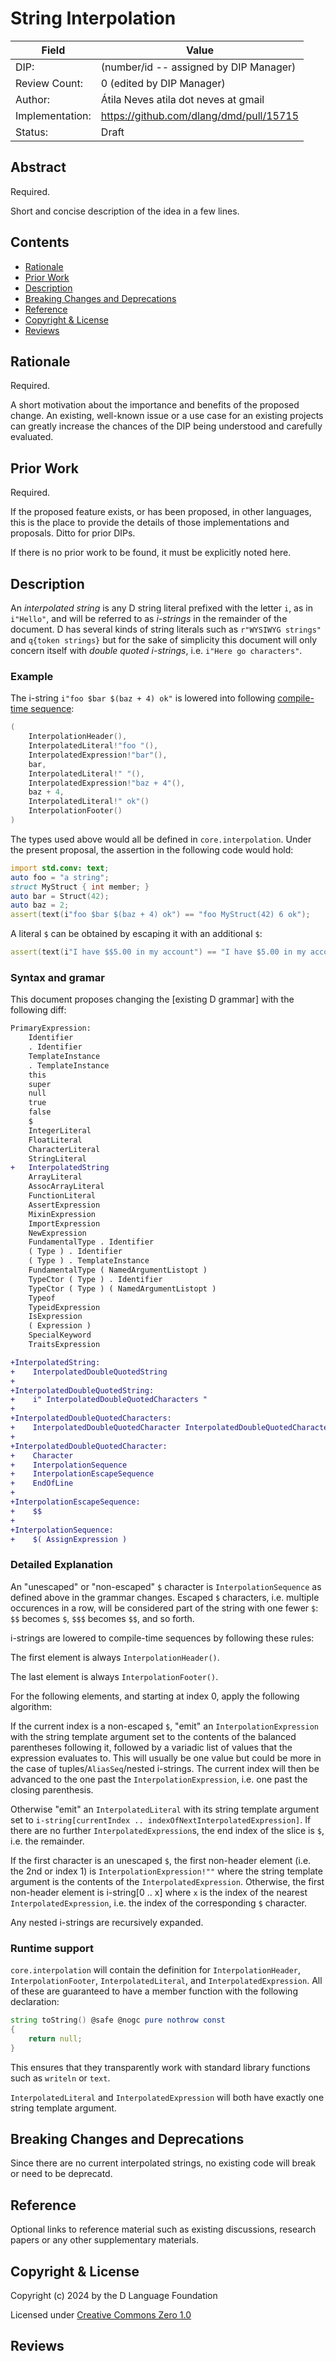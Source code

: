 # String Interpolation

| Field           | Value                                                           |
|-----------------|-----------------------------------------------------------------|
| DIP:            | (number/id -- assigned by DIP Manager)                          |
| Review Count:   | 0 (edited by DIP Manager)                                       |
| Author:         | Átila Neves atila dot neves at gmail                            |
| Implementation: | https://github.com/dlang/dmd/pull/15715                         |
| Status:         | Draft                                                           |

## Abstract

Required.

Short and concise description of the idea in a few lines.


## Contents
* [Rationale](#rationale)
* [Prior Work](#prior-work)
* [Description](#description)
* [Breaking Changes and Deprecations](#breaking-changes-and-deprecations)
* [Reference](#reference)
* [Copyright & License](#copyright--license)
* [Reviews](#reviews)

## Rationale
Required.

A short motivation about the importance and benefits of the proposed change.  An existing,
well-known issue or a use case for an existing projects can greatly increase the
chances of the DIP being understood and carefully evaluated.

## Prior Work
Required.

If the proposed feature exists, or has been proposed, in other languages, this is the place
to provide the details of those implementations and proposals. Ditto for prior DIPs.

If there is no prior work to be found, it must be explicitly noted here.

## Description

An _interpolated string_ is any D string literal prefixed with the
letter `i`, as in `i"Hello"`, and will be referred to as _i-strings_
in the remainder of the document. D has several kinds of string
literals such as `r"WYSIWYG strings"` and `q{token strings}` but for
the sake of simplicity this document will only concern itself with
_double quoted i-strings_, i.e. `i"Here go characters"`.

### Example

The i-string `i"foo $bar $(baz + 4) ok"` is lowered into following
[compile-time sequence](https://dlang.org/articles/ctarguments.html):

```d
(
    InterpolationHeader(),
    InterpolatedLiteral!"foo "(),
    InterpolatedExpression!"bar"(),
    bar,
    InterpolatedLiteral!" "(),
    InterpolatedExpression!"baz + 4"(),
    baz + 4,
    InterpolatedLiteral!" ok"()
    InterpolationFooter()
)
```

The types used above would all be defined in `core.interpolation`.
Under the present proposal, the assertion in the following code would
hold:

```d
import std.conv: text;
auto foo = "a string";
struct MyStruct { int member; }
auto bar = Struct(42);
auto baz = 2;
assert(text(i"foo $bar $(baz + 4) ok") == "foo MyStruct(42) 6 ok");
```

A literal `$` can be obtained by escaping it with an additional `$`:

```d
assert(text(i"I have $$5.00 in my account") == "I have $5.00 in my account");
```

### Syntax and gramar

This document proposes changing the [existing D grammar] with the following
diff:


```diff
PrimaryExpression:
    Identifier
    . Identifier
    TemplateInstance
    . TemplateInstance
    this
    super
    null
    true
    false
    $
    IntegerLiteral
    FloatLiteral
    CharacterLiteral
    StringLiteral
+   InterpolatedString
    ArrayLiteral
    AssocArrayLiteral
    FunctionLiteral
    AssertExpression
    MixinExpression
    ImportExpression
    NewExpression
    FundamentalType . Identifier
    ( Type ) . Identifier
    ( Type ) . TemplateInstance
    FundamentalType ( NamedArgumentListopt )
    TypeCtor ( Type ) . Identifier
    TypeCtor ( Type ) ( NamedArgumentListopt )
    Typeof
    TypeidExpression
    IsExpression
    ( Expression )
    SpecialKeyword
    TraitsExpression

+InterpolatedString:
+    InterpolatedDoubleQuotedString
+
+InterpolatedDoubleQuotedString:
+    i" InterpolatedDoubleQuotedCharacters "
+
+InterpolatedDoubleQuotedCharacters:
+    InterpolatedDoubleQuotedCharacter InterpolatedDoubleQuotedCharacters
+
+InterpolatedDoubleQuotedCharacter:
+    Character
+    InterpolationSequence
+    InterpolationEscapeSequence
+    EndOfLine
+
+InterpolationEscapeSequence:
+    $$
+
+InterpolationSequence:
+    $( AssignExpression )
```


### Detailed Explanation

An "unescaped" or "non-escaped" `$` character is `InterpolationSequence`
as defined above in the grammar changes. Escaped `$` characters, i.e.
multiple occurences in a row, will be considered part of the string with
one fewer `$`: `$$` becomes `$`, `$$$` becomes `$$`, and so forth.

i-strings are lowered to compile-time sequences by following these rules:

The first element is always `InterpolationHeader()`.

The last element is always `InterpolationFooter()`.

For the following elements, and starting at index 0, apply the
following algorithm:

If the current index is a non-escaped `$`, "emit" an
`InterpolationExpression` with the string template argument set to the
contents of the balanced parentheses following it, followed by a
variadic list of values that the expression evaluates to. This will
usually be one value but could be more in the case of
tuples/`AliasSeq`/nested i-strings. The current index will then be
advanced to the one past the `InterpolationExpression`, i.e. one past
the closing parenthesis.

Otherwise "emit" an `InterpolatedLiteral` with its string template
argument set to
`i-string[currentIndex .. indexOfNextInterpolatedExpression]`.
If there are no further `InterpolatedExpression`s, the end index of the
slice is `$`, i.e. the remainder.

If the first character is an unescaped `$`, the first non-header
element (i.e. the 2nd or index 1) is `InterpolationExpression!""`
where the string template argument is the contents of the
`InterpolatedExpression`. Otherwise, the first non-header element is
i-string[0 .. x] where `x` is the index of the nearest
`InterpolatedExpression`, i.e. the index of the corresponding `$`
character.

Any nested i-strings are recursively expanded.


### Runtime support

`core.interpolation` will contain the definition for
`InterpolationHeader`, `InterpolationFooter`, `InterpolatedLiteral`,
and `InterpolatedExpression`. All of these are guaranteed to have a
member function with the following declaration:


```d
string toString() @safe @nogc pure nothrow const
{
    return null;
}
```

This ensures that they transparently work with standard library
functions such as `writeln` or `text`.

`InterpolatedLiteral` and `InterpolatedExpression` will both have exactly
one string template argument.


## Breaking Changes and Deprecations

Since there are no current interpolated strings, no existing code will
break or need to be deprecatd.


## Reference

Optional links to reference material such as existing discussions,
research papers or any other supplementary materials.


## Copyright & License
Copyright (c) 2024 by the D Language Foundation

Licensed under [Creative Commons Zero 1.0](https://creativecommons.org/publicdomain/zero/1.0/legalcode.txt)


## Reviews
